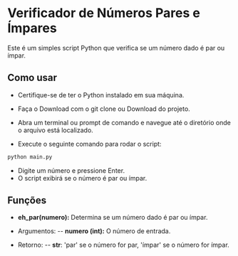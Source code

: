 # Verificador de Números Pares e Ímpares

Este é um simples script Python que verifica se um número dado é par ou ímpar.

## Como usar

- Certifique-se de ter o Python instalado em sua máquina.
- Faça o Download com o git clone ou Download do projeto.
- Abra um terminal ou prompt de comando e navegue até o diretório onde o arquivo está localizado.

- Execute o seguinte comando para rodar o script:

```bash
python main.py
```

- Digite um número e pressione Enter.
- O script exibirá se o número é par ou ímpar.

## Funções

- **eh_par(numero):** Determina se um número dado é par ou ímpar.
- Argumentos:
  -- **numero (int):** O número de entrada.

- Retorno:
    -- **str**: 'par' se o número for par, 'ímpar' se o número for ímpar.
